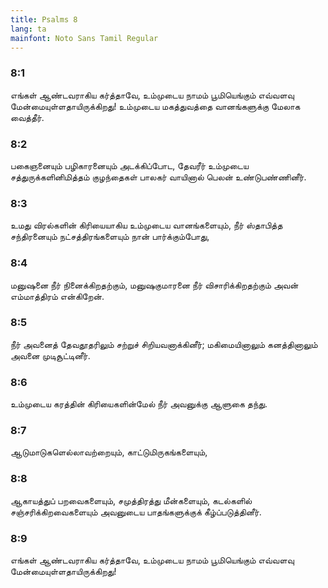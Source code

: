 ```yaml
---
title: Psalms 8
lang: ta
mainfont: Noto Sans Tamil Regular
---
```


###  8:1

எங்கள் ஆண்டவராகிய கர்த்தாவே, உம்முடைய நாமம் பூமியெங்கும் எவ்வளவு மேன்மையுள்ளதாயிருக்கிறது! உம்முடைய மகத்துவத்தை வானங்களுக்கு மேலாக வைத்தீர்.

###  8:2

பகைஞனையும் பழிகாரனையும் அடக்கிப்போட, தேவரீர் உம்முடைய சத்துருக்களினிமித்தம் குழந்தைகள் பாலகர் வாயினால் பெலன் உண்டுபண்ணினீர்.

###  8:3

உமது விரல்களின் கிரியையாகிய உம்முடைய வானங்களையும், நீர் ஸ்தாபித்த சந்திரனையும் நட்சத்திரங்களையும் நான் பார்க்கும்போது,

###  8:4

மனுஷனை நீர் நினைக்கிறதற்கும், மனுஷகுமாரனை நீர் விசாரிக்கிறதற்கும் அவன் எம்மாத்திரம் என்கிறேன்.

###  8:5

நீர் அவனைத் தேவதூதரிலும் சற்றுச் சிறியவனாக்கினீர்; மகிமையினாலும் கனத்தினாலும் அவனை முடிசூட்டினீர்.

###  8:6

உம்முடைய கரத்தின் கிரியைகளின்மேல் நீர் அவனுக்கு ஆளுகை தந்து.

###  8:7

ஆடுமாடுகளெல்லாவற்றையும், காட்டுமிருகங்களையும்,

###  8:8

ஆகாயத்துப் பறவைகளையும், சமுத்திரத்து மீன்களையும், கடல்களில் சஞ்சரிக்கிறவைகளையும் அவனுடைய பாதங்களுக்குக் கீழ்ப்படுத்தினீர்.

###  8:9

எங்கள் ஆண்டவராகிய கர்த்தாவே, உம்முடைய நாமம் பூமியெங்கும் எவ்வளவு மேன்மையுள்ளதாயிருக்கிறது!

